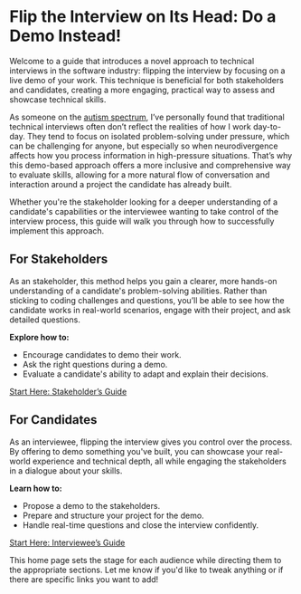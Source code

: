 # Flip the Interview on Its Head: Do a Demo Instead!

Welcome to a guide that introduces a novel approach to technical interviews in the software industry: flipping the interview by focusing on a live demo of your work. This technique is beneficial for both stakeholders and candidates, creating a more engaging, practical way to assess and showcase technical skills.

As someone on the [autism spectrum](https://www.youtube.com/watch?v=gyuP7Q1fk9g), I’ve personally found that traditional technical interviews often don’t reflect the realities of how I work day-to-day. They tend to focus on isolated problem-solving under pressure, which can be challenging for anyone, but especially so when neurodivergence affects how you process information in high-pressure situations. That’s why this demo-based approach offers a more inclusive and comprehensive way to evaluate skills, allowing for a more natural flow of conversation and interaction around a project the candidate has already built.

Whether you're the stakeholder looking for a deeper understanding of a candidate's capabilities or the interviewee wanting to take control of the interview process, this guide will walk you through how to successfully implement this approach.

## For Stakeholders

As an stakeholder, this method helps you gain a clearer, more hands-on understanding of a candidate's problem-solving abilities. Rather than sticking to coding challenges and questions, you’ll be able to see how the candidate works in real-world scenarios, engage with their project, and ask detailed questions.

**Explore how to:**

- Encourage candidates to demo their work.
- Ask the right questions during a demo.
- Evaluate a candidate's ability to adapt and explain their decisions.
    
[Start Here: Stakeholder’s Guide](/stakeholder)

## For Candidates

As an interviewee, flipping the interview gives you control over the process. By offering to demo something you've built, you can showcase your real-world experience and technical depth, all while engaging the stakeholders in a dialogue about your skills.

**Learn how to:**

- Propose a demo to the stakeholders.
- Prepare and structure your project for the demo.
- Handle real-time questions and close the interview confidently.

[Start Here: Interviewee’s Guide](/interviewee)

This home page sets the stage for each audience while directing them to the appropriate sections. Let me know if you'd like to tweak anything or if there are specific links you want to add!
